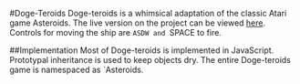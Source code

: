 #Doge-Teroids
Doge-teroids is a whimsical adaptation of the classic Atari game Asteroids.  The live version on the project can be viewed [here](http://www.johnochs.io/doge.html).  Controls for moving the ship are `ASDW and `SPACE to fire.

##Implementation
Most of Doge-teroids is implemented in JavaScript.  Prototypal inheritance is used to keep objects dry.  The entire Doge-teroids game is namespaced as `Asteroids.